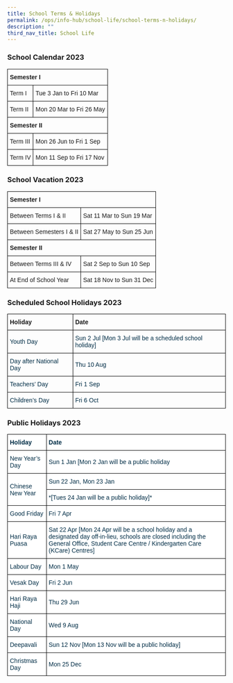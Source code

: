 ```yaml
---
title: School Terms & Holidays
permalink: /ops/info-hub/school-life/school-terms-n-holidays/
description: ""
third_nav_title: School Life
---
```

### School Calendar 2023

<style type="text/css">
.tg  {border-collapse:collapse;border-spacing:0;}
.tg td{border-color:black;border-style:solid;border-width:1px;font-family:Arial, sans-serif;font-size:14px;
  overflow:hidden;padding:10px 5px;word-break:normal;}
.tg th{border-color:black;border-style:solid;border-width:1px;font-family:Arial, sans-serif;font-size:14px;
  font-weight:normal;overflow:hidden;padding:10px 5px;word-break:normal;}
.tg .tg-cly1{text-align:left;vertical-align:middle}
.tg .tg-1wig{font-weight:bold;text-align:left;vertical-align:top}
</style>
<table class="tg">
<thead>
  <tr>
    <th class="tg-1wig" colspan="3">Semester I<br></th>
  </tr>
</thead>
<tbody>
  <tr>
    <td class="tg-cly1">Term I<br></td>
    <td class="tg-cly1" colspan="2">Tue 3 Jan to Fri 10 Mar<br></td>
  </tr>
  <tr>
    <td class="tg-cly1">Term II<br></td>
    <td class="tg-cly1" colspan="2">Mon 20 Mar to Fri 26 May<br></td>
  </tr>
  <tr>
    <td class="tg-1wig" colspan="3">Semester II<br></td>
  </tr>
  <tr>
    <td class="tg-cly1">Term III<br></td>
    <td class="tg-cly1" colspan="2">Mon 26 Jun to Fri 1 Sep<br></td>
  </tr>
  <tr>
    <td class="tg-cly1">Term IV<br></td>
    <td class="tg-cly1" colspan="2">Mon 11 Sep to Fri 17 Nov<br></td>
  </tr>
</tbody>
</table>

### School Vacation 2023

<style type="text/css">
.tg  {border-collapse:collapse;border-spacing:0;}
.tg td{border-color:black;border-style:solid;border-width:1px;font-family:Arial, sans-serif;font-size:14px;
  overflow:hidden;padding:10px 5px;word-break:normal;}
.tg th{border-color:black;border-style:solid;border-width:1px;font-family:Arial, sans-serif;font-size:14px;
  font-weight:normal;overflow:hidden;padding:10px 5px;word-break:normal;}
.tg .tg-cly1{text-align:left;vertical-align:middle}
.tg .tg-1wig{font-weight:bold;text-align:left;vertical-align:top}
</style>
<table class="tg">
<thead>
  <tr>
    <th class="tg-1wig" colspan="2">Semester I<br></th>
  </tr>
</thead>
<tbody>
  <tr>
    <td class="tg-cly1">Between Terms I & II<br></td>
    <td class="tg-cly1">Sat 11 Mar to Sun 19 Mar<br></td>
  </tr>
  <tr>
    <td class="tg-cly1">Between Semesters I & II<br></td>
    <td class="tg-cly1">Sat 27 May to Sun 25 Jun<br></td>
  </tr>
  <tr>
    <td class="tg-1wig" colspan="2">Semester II<br></td>
  </tr>
  <tr>
    <td class="tg-cly1">Between Terms III & IV<br></td>
    <td class="tg-cly1">Sat 2 Sep to Sun 10 Sep<br></td>
  </tr>
  <tr>
    <td class="tg-cly1">At End of School Year<br></td>
    <td class="tg-cly1">Sat 18 Nov to Sun 31 Dec<br></td>
  </tr>
</tbody>
</table>

### Scheduled School Holidays 2023

<style type="text/css">
.tg  {border-collapse:collapse;border-spacing:0;}
.tg td{border-color:black;border-style:solid;border-width:1px;font-family:Arial, sans-serif;font-size:14px;
  overflow:hidden;padding:10px 5px;word-break:normal;}
.tg th{border-color:black;border-style:solid;border-width:1px;font-family:Arial, sans-serif;font-size:14px;
  font-weight:normal;overflow:hidden;padding:10px 5px;word-break:normal;}
.tg .tg-y0ep{color:#002D46;text-align:left;vertical-align:middle}
.tg .tg-1wig{font-weight:bold;text-align:left;vertical-align:top}
.tg .tg-y24x{color:#002D46;text-align:left;vertical-align:top}
</style>
<table class="tg">
<thead>
  <tr>
    <th class="tg-1wig">Holiday<br></th>
    <th class="tg-1wig">Date<br></th>
  </tr>
</thead>
<tbody>
  <tr>
    <td class="tg-y0ep">Youth Day<br></td>
		<td class="tg-y24x"><span style="background-color:initial">Sun 2 Jul   [Mon 3 Jul will be a scheduled school holiday]</span></td>
  </tr>
  <tr>
    <td class="tg-y0ep">Day after National Day<br></td>
    <td class="tg-y0ep">Thu 10 Aug<br></td>
  </tr>
  <tr>
    <td class="tg-y0ep">Teachers’ Day<br></td>
    <td class="tg-y0ep">Fri 1 Sep<br></td>
  </tr>
  <tr>
    <td class="tg-y0ep">Children’s Day<br></td>
    <td class="tg-y0ep">Fri 6 Oct<br></td>
  </tr>
</tbody>
</table>

### Public Holidays 2023

<style type="text/css">
.tg  {border-collapse:collapse;border-spacing:0;}
.tg td{border-color:black;border-style:solid;border-width:1px;font-family:Arial, sans-serif;font-size:14px;
  overflow:hidden;padding:10px 5px;word-break:normal;}
.tg th{border-color:black;border-style:solid;border-width:1px;font-family:Arial, sans-serif;font-size:14px;
  font-weight:normal;overflow:hidden;padding:10px 5px;word-break:normal;}
.tg .tg-67ya{background-color:#FFF;color:#002D46;text-align:left;vertical-align:middle}
.tg .tg-h1v5{background-color:#FFF;color:#002D46;font-weight:bold;text-align:left;vertical-align:top}
.tg .tg-vd2a{background-color:#FFF;color:#002D46;text-align:left;vertical-align:top}
</style>
<table class="tg">
<thead>
  <tr>
    <th class="tg-h1v5">Holiday<br></th>
    <th class="tg-h1v5">Date<br></th>
  </tr>
</thead>
<tbody>
  <tr>
    <td class="tg-67ya">New Year’s Day<br></td>
    <td class="tg-67ya">Sun 1 Jan   [Mon 2 Jan will be a public holiday
  </tr>
  <tr>
    <td class="tg-67ya" rowspan="2">Chinese New Year<br></td>
    <td class="tg-67ya">Sun 22 Jan, Mon 23 Jan
		<br></td>
  </tr>
  <tr>
    <td class="tg-vd2a"><span style="background-color:initial">   *[Tues 24 Jan will be a public holiday]*</span></td>
  </tr>
  <tr>
    <td class="tg-67ya">Good Friday<br></td>
    <td class="tg-67ya">Fri 7 Apr<br></td>
  </tr>
  <tr>
    <td class="tg-67ya">Hari Raya Puasa<br></td>
	<td class="tg-vd2a"><span style="background-color:initial">Sat 22 Apr   [Mon 24 Apr will be a school holiday and a designated day off-in-lieu, schools are closed including the General Office, Student Care Centre / Kindergarten Care (KCare) Centres]
			</span></td>
  </tr>
  <tr>
    <td class="tg-67ya">Labour Day<br></td>
    <td class="tg-67ya">Mon 1 May<br></td>
  </tr>
  <tr>
    <td class="tg-67ya">Vesak Day<br></td>
    <td class="tg-67ya">Fri 2 Jun<br></td>
  </tr>
  <tr>
    <td class="tg-67ya">Hari Raya Haji<br></td>
    <td class="tg-67ya">Thu 29 Jun<br></td>
  </tr>
  <tr>
    <td class="tg-67ya">National Day<br></td>
    <td class="tg-67ya">Wed 9 Aug<br></td>
  </tr>
  <tr>
    <td class="tg-67ya">Deepavali<br></td>
    <td class="tg-67ya">Sun 12 Nov   [Mon 13 Nov will be a public holiday]
	</td>
  </tr>
  <tr>
    <td class="tg-67ya">Christmas Day<br></td>
    <td class="tg-67ya">Mon 25 Dec</td>
  </tr>